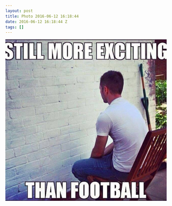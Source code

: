 ```yaml
---
layout: post
title: Photo 2016-06-12 16:18:44
date: 2016-06-12 16:18:44 Z
tags: []
---
```

![](/media/2016/06/145808970659.jpg)
